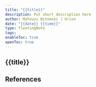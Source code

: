 ```yaml
---
title: "{{title}}"
description: Put short description here
author: Mateusz Witomski | Orion
date: "{{date}} {{time}}"
type: fleetingNote
tags: 
enableToc: true
openToc: true
---
```

## {{title}}

## References